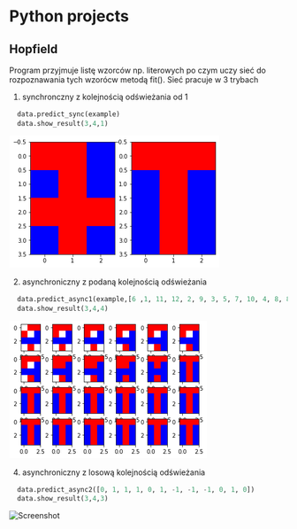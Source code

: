 # Python projects

## Hopfield
Program przyjmuje listę wzorców np. literowych po czym uczy sieć do rozpoznawania tych wzorócw metodą fit().
Sieć pracuje w 3 trybach
  1. synchronczny z kolejnością odświeżania od 1
  ```python
    data.predict_sync(example)
    data.show_result(3,4,1)
  ```
  ![Screenshot](download.png)
  
  2. asynchroniczny z podaną kolejnością odświeżania
  ```python
    data.predict_async1(example,[6 ,1, 11, 12, 2, 9, 3, 5, 7, 10, 4, 8, 8, 11, 2, 9, 7, 5, 1, 4, 6, 12, 3, 10])
    data.show_result(3,4,4)
  ```
  ![Screenshot](async2.png)
  
  4. asynchroniczny z losową kolejnością odświeżania
  ```python
    data.predict_async2([0, 1, 1, 1, 0, 1, -1, -1, -1, 0, 1, 0])
    data.show_result(3,4,3)
  ```
  ![Screenshot](async3.png)
